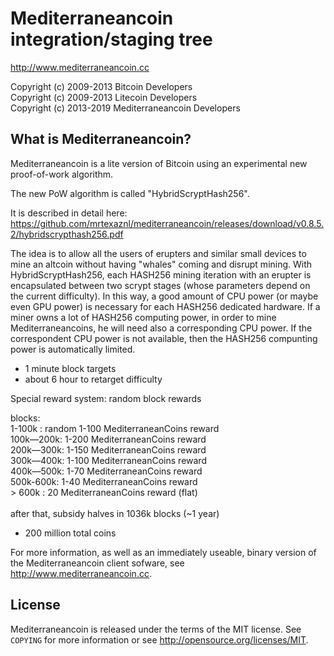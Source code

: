 Mediterraneancoin integration/staging tree
================================

http://www.mediterraneancoin.cc

Copyright (c) 2009-2013 Bitcoin Developers<br/>
Copyright (c) 2009-2013 Litecoin Developers<br/>
Copyright (c) 2013-2019 Mediterraneancoin Developers<br/>

What is Mediterraneancoin?
----------------

Mediterraneancoin is a lite version of Bitcoin using an experimental new proof-of-work algorithm.

The new PoW algorithm is called "HybridScryptHash256".

It is described in detail here: https://github.com/mrtexaznl/mediterraneancoin/releases/download/v0.8.5.2/hybridscrypthash256.pdf

The idea is to allow all the users of erupters and similar small devices to mine an altcoin without having "whales" coming and disrupt mining.
With HybridScryptHash256, each HASH256 mining iteration with an erupter is encapsulated between two scrypt stages (whose parameters depend on the current difficulty).
In this way, a good amount of CPU power (or maybe even GPU power) is necessary for each HASH256 dedicated hardware.
If a miner owns a lot of HASH256 computing power, in order to mine Mediterraneancoins, he will need also a corresponding CPU power.
If the correspondent CPU power is not available, then the HASH256 compunting power is automatically limited.



 - 1 minute block targets
 - about 6 hour to retarget difficulty

Special reward system: random block rewards

blocks:<br/>
1-100k   : random 1-100 MediterraneanCoins reward<br/>
100k—200k: 1-200 MediterraneanCoins reward<br/>
200k—300k: 1-150 MediterraneanCoins reward<br/>
300k—400k: 1-100 MediterraneanCoins reward<br/>
400k—500k: 1-70 MediterraneanCoins reward<br/>
500k-600k: 1-40 MediterraneanCoins reward<br/>
&gt; 600k : 20 MediterraneanCoins reward (flat)<br/>
<br/>
after that, subsidy halves in 1036k blocks (~1 year)<br/>

 - 200 million total coins
 

For more information, as well as an immediately useable, binary version of
the Mediterraneancoin client sofware, see http://www.mediterraneancoin.cc.

License
-------

Mediterraneancoin is released under the terms of the MIT license. See `COPYING` for more
information or see http://opensource.org/licenses/MIT.



